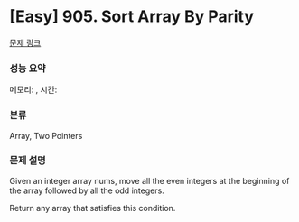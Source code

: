 # [Easy] 905. Sort Array By Parity

[문제 링크](https://leetcode.com/problems/sort-array-by-parity/description/) 

### 성능 요약

메모리: , 시간: 

### 분류

Array, Two Pointers

### 문제 설명

<p>Given an integer array nums, move all the even integers at the beginning of the array followed by all the odd integers.</p>
<p>Return any array that satisfies this condition.</p>

